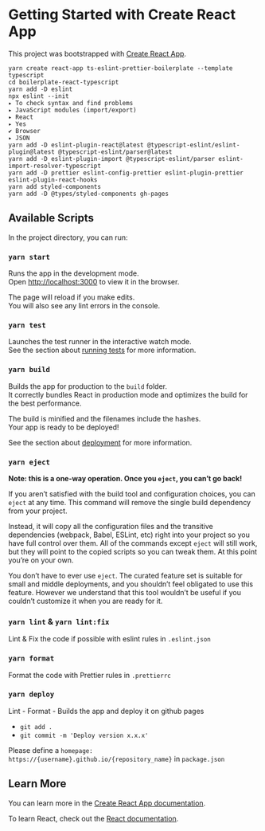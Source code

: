 # Getting Started with Create React App

This project was bootstrapped with [Create React App](https://github.com/facebook/create-react-app).

```console
yarn create react-app ts-eslint-prettier-boilerplate --template typescript
cd boilerplate-react-typescript
yarn add -D eslint
npx eslint --init
▸ To check syntax and find problems
▸ JavaScript modules (import/export)
▸ React
▸ Yes
✔ Browser
▸ JSON
yarn add -D eslint-plugin-react@latest @typescript-eslint/eslint-plugin@latest @typescript-eslint/parser@latest
yarn add -D eslint-plugin-import @typescript-eslint/parser eslint-import-resolver-typescript
yarn add -D prettier eslint-config-prettier eslint-plugin-prettier eslint-plugin-react-hooks
yarn add styled-components
yarn add -D @types/styled-components gh-pages
```

## Available Scripts

In the project directory, you can run:

### `yarn start`

Runs the app in the development mode.\
Open [http://localhost:3000](http://localhost:3000) to view it in the browser.

The page will reload if you make edits.\
You will also see any lint errors in the console.

### `yarn test`

Launches the test runner in the interactive watch mode.\
See the section about [running tests](https://facebook.github.io/create-react-app/docs/running-tests) for more information.

### `yarn build`

Builds the app for production to the `build` folder.\
It correctly bundles React in production mode and optimizes the build for the best performance.

The build is minified and the filenames include the hashes.\
Your app is ready to be deployed!

See the section about [deployment](https://facebook.github.io/create-react-app/docs/deployment) for more information.

### `yarn eject`

**Note: this is a one-way operation. Once you `eject`, you can’t go back!**

If you aren’t satisfied with the build tool and configuration choices, you can `eject` at any time. This command will remove the single build dependency from your project.

Instead, it will copy all the configuration files and the transitive dependencies (webpack, Babel, ESLint, etc) right into your project so you have full control over them. All of the commands except `eject` will still work, but they will point to the copied scripts so you can tweak them. At this point you’re on your own.

You don’t have to ever use `eject`. The curated feature set is suitable for small and middle deployments, and you shouldn’t feel obligated to use this feature. However we understand that this tool wouldn’t be useful if you couldn’t customize it when you are ready for it.

### `yarn lint` & `yarn lint:fix`

Lint & Fix the code if possible with eslint rules in `.eslint.json`

### `yarn format`

Format the code with Prettier rules in `.prettierrc`

### `yarn deploy`

Lint - Format - Builds the app and deploy it on github pages

- `git add .`
- `git commit -m 'Deploy version x.x.x'`

Please define a `homepage: https://{username}.github.io/{repository_name}` in `package.json`

## Learn More

You can learn more in the [Create React App documentation](https://facebook.github.io/create-react-app/docs/getting-started).

To learn React, check out the [React documentation](https://reactjs.org/).
